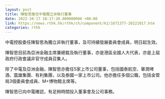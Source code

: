```yaml
---
layout: post
title: 陳智思擔任中電獨立非執行董事
date: 2022-10-17 18:17:20.000000000 +08:00
link: https://news.rthk.hk/rthk/ch/component/k2/1671377-20221017.htm
categories: rthk
---
```


中電控股委任陳智思為獨立非執行董事，及可持續發展委員會成員，明日起生效。

陳智思目前為亞洲金融主席兼總裁及執行董事，亦是港區全國人大代表，亦是上屆政府行政會議非官守成員召集人。

除了中電及亞洲金融，陳智思亦擔任5家上市公司董事，包括國泰航空、華潤啤酒、震雄集團、有利集團，以及泰國一家上市公司。他亦擔任多個公職，包括金管局3個委員會成員、M+博物館主席等。

陳智思已向中電確認，有足夠時間投入董事會及公司事務。
